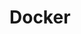 # Docker


<Summary />

<script setup>
import Summary from '/.vitepress/components/Summary.vue'
</script>